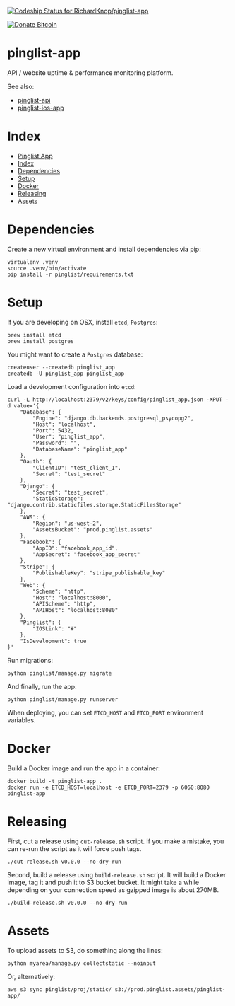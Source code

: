 [![Codeship Status for RichardKnop/pinglist-app](https://codeship.com/projects/bdb716b0-de18-0133-2702-6a683e002de2/status?branch=master)](https://codeship.com/projects/144590)

[![Donate Bitcoin](https://img.shields.io/badge/donate-bitcoin-orange.svg)](https://richardknop.github.io/donate/)

# pinglist-app

API / website uptime & performance monitoring platform.

See also:
- [pinglist-api](https://github.com/RichardKnop/pinglist-api)
- [pinglist-ios-app](https://github.com/RichardKnop/pinglist-ios-app)

# Index

* [Pinglist App](#pinglist-app)
* [Index](#index)
* [Dependencies](#dependencies)
* [Setup](#setup)
* [Docker](#docker)
* [Releasing](#releasing)
* [Assets](#assets)

# Dependencies

Create a new virtual environment and install dependencies via pip:

```
virtualenv .venv
source .venv/bin/activate
pip install -r pinglist/requirements.txt
```

# Setup

If you are developing on OSX, install `etcd`, `Postgres`:

```
brew install etcd
brew install postgres
```

You might want to create a `Postgres` database:

```
createuser --createdb pinglist_app
createdb -U pinglist_app pinglist_app
```

Load a development configuration into `etcd`:

```
curl -L http://localhost:2379/v2/keys/config/pinglist_app.json -XPUT -d value='{
    "Database": {
        "Engine": "django.db.backends.postgresql_psycopg2",
        "Host": "localhost",
        "Port": 5432,
        "User": "pinglist_app",
        "Password": "",
        "DatabaseName": "pinglist_app"
    },
    "Oauth": {
        "ClientID": "test_client_1",
        "Secret": "test_secret"
    },
    "Django": {
        "Secret": "test_secret",
        "StaticStorage": "django.contrib.staticfiles.storage.StaticFilesStorage"
    },
    "AWS": {
        "Region": "us-west-2",
        "AssetsBucket": "prod.pinglist.assets"
    },
    "Facebook": {
        "AppID": "facebook_app_id",
        "AppSecret": "facebook_app_secret"
    },
    "Stripe": {
        "PublishableKey": "stripe_publishable_key"
    },
    "Web": {
        "Scheme": "http",
        "Host": "localhost:8000",
        "APIScheme": "http",
        "APIHost": "localhost:8080"
    },
    "Pinglist": {
        "IOSLink": "#"
    },
    "IsDevelopment": true
}'
```

Run migrations:

```
python pinglist/manage.py migrate
```

And finally, run the app:

```
python pinglist/manage.py runserver
```

When deploying, you can set `ETCD_HOST` and `ETCD_PORT` environment variables.

# Docker

Build a Docker image and run the app in a container:

```
docker build -t pinglist-app .
docker run -e ETCD_HOST=localhost -e ETCD_PORT=2379 -p 6060:8080 pinglist-app
```

# Releasing

First, cut a release using `cut-release.sh` script. If you make a mistake, you can re-run the script as it will force push tags.

```
./cut-release.sh v0.0.0 --no-dry-run
```

Second, build a release using `build-release.sh` script. It will build a Docker image, tag it and push it to S3 bucket bucket. It might take a while depending on your connection speed as gzipped image is about 270MB.

```
./build-release.sh v0.0.0 --no-dry-run
```

# Assets

To upload assets to S3, do something along the lines:

```
python myarea/manage.py collectstatic --noinput
```

Or, alternatively:

```
aws s3 sync pinglist/proj/static/ s3://prod.pinglist.assets/pinglist-app/
```

